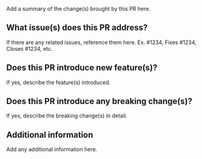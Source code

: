 Add a summary of the change(s) brought by this PR here.

## What issue(s) does this PR address?

If there are any related issues, reference them here. Ex. #⁠1234, Fixes #⁠1234, Closes #⁠1234, etc.
<!-- (For more information on using keywords like in above, read this document: https://docs.github.com/en/github/writing-on-github/working-with-advanced-formatting/using-keywords-in-issues-and-pull-requests) -->

## Does this PR introduce new feature(s)?

If yes, describe the feature(s) introduced.

## Does this PR introduce any breaking change(s)?

If yes, describe the breaking change(s) in detail.

## Additional information

Add any additional information here.
